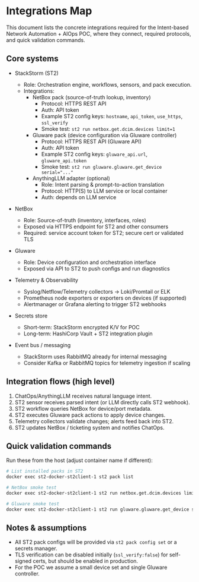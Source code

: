# Integrations Map

This document lists the concrete integrations required for the Intent-based Network Automation + AIOps POC, where they connect, required protocols, and quick validation commands.

## Core systems
- StackStorm (ST2)
  - Role: Orchestration engine, workflows, sensors, and pack execution.
  - Integrations:
    - NetBox pack (source-of-truth lookup, inventory)
      - Protocol: HTTPS REST API
      - Auth: API token
      - Example ST2 config keys: `hostname`, `api_token`, `use_https`, `ssl_verify`
      - Smoke test: `st2 run netbox.get.dcim.devices limit=1`
    - Gluware pack (device configuration via Gluware controller)
      - Protocol: HTTPS REST API (Gluware API)
      - Auth: API token
      - Example ST2 config keys: `gluware_api.url`, `gluware_api.token`
      - Smoke test: `st2 run gluware.gluware.get_device serial="..."`
    - AnythingLLM adapter (optional)
      - Role: Intent parsing & prompt-to-action translation
      - Protocol: HTTP(S) to LLM service or local container
      - Auth: depends on LLM service

- NetBox
  - Role: Source-of-truth (inventory, interfaces, roles)
  - Exposed via HTTPS endpoint for ST2 and other consumers
  - Required: service account token for ST2; secure cert or validated TLS

- Gluware
  - Role: Device configuration and orchestration interface
  - Exposed via API to ST2 to push configs and run diagnostics

- Telemetry & Observability
  - Syslog/Netflow/Telemetry collectors → Loki/Promtail or ELK
  - Prometheus node exporters or exporters on devices (if supported)
  - Alertmanager or Grafana alerting to trigger ST2 webhooks

- Secrets store
  - Short-term: StackStorm encrypted K/V for POC
  - Long-term: HashiCorp Vault + ST2 integration plugin

- Event bus / messaging
  - StackStorm uses RabbitMQ already for internal messaging
  - Consider Kafka or RabbitMQ topics for telemetry ingestion if scaling

## Integration flows (high level)
1. ChatOps/AnythingLLM receives natural language intent.
2. ST2 sensor receives parsed intent (or LLM directly calls ST2 webhook).
3. ST2 workflow queries NetBox for device/port metadata.
4. ST2 executes Gluware pack actions to apply device changes.
5. Telemetry collectors validate changes; alerts feed back into ST2.
6. ST2 updates NetBox / ticketing system and notifies ChatOps.

## Quick validation commands
Run these from the host (adjust container name if different):

```bash
# List installed packs in ST2
docker exec st2-docker-st2client-1 st2 pack list

# NetBox smoke test
docker exec st2-docker-st2client-1 st2 run netbox.get.dcim.devices limit=1

# Gluware smoke test
docker exec st2-docker-st2client-1 st2 run gluware.gluware.get_device serial="SOME-SERIAL"
```


## Notes & assumptions
- All ST2 pack configs will be provided via `st2 pack config set` or a secrets manager.
- TLS verification can be disabled initially (`ssl_verify:false`) for self-signed certs, but should be enabled in production.
- For the POC we assume a small device set and single Gluware controller.
